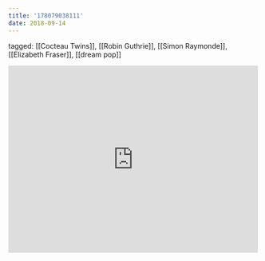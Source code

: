 ```yaml
---
title: '178079038111'
date: 2018-09-14
---
```

tagged: [[Cocteau Twins]], [[Robin Guthrie]], [[Simon Raymonde]], [[Elizabeth Fraser]], [[dream pop]]
<iframe allow="accelerometer; autoplay; clipboard-write; encrypted-media; gyroscope; picture-in-picture" allowfullscreen="" frameborder="0" height="375" id="youtube_iframe" src="https://www.youtube.com/embed/6KnYw4EwYGc?feature=oembed&amp;enablejsapi=1&amp;origin=https://safe.txmblr.com&amp;wmode=opaque" width="500"></iframe>